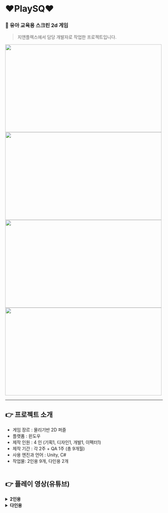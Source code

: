 # ❤PlaySQ❤

### 💛 유아 교육용 스크린 2d 게임
> 지앤플렉스에서 담당 개발자로 작업한 프로젝트입니다.

<img src="https://github.com/yeonii56/PlaySQ/assets/90385816/44c23435-d8d4-471d-af05-f12d89c1b2ab" width="500" height="280"/>
<img src="https://github.com/yeonii56/PlaySQ/assets/90385816/b7194482-62c6-4a60-86bf-413966cca6c4" width="500" height="280"/>
<img src="https://github.com/yeonii56/PlaySQ/assets/90385816/be351008-ad33-48cd-9bf5-3f74b2946641" width="500" height="280"/>
<img src="https://github.com/yeonii56/PlaySQ/assets/90385816/0b2d337e-50c4-4942-805c-89357a0f23b9" width="500" height="280"/>

---
## 👉 프로젝트 소개
- 게임 장르 : 물리기반 2D 퍼즐
- 플랫폼 : 윈도우
- 제작 인원 : 4 인 (기획1, 디자인1, 개발1, 이펙터1)
- 제작 기간 : 각 2주 + QA 1주 (총 9개월)
- 사용 엔진과 언어 : Unity, C#
- 작업물: 2인용 9개, 다인용 2개
<br></br>

## 👉 플레이 영상(유튜브)

<details>
  <summary><b>2인용</b></summary>
  <div markdown="1">
    <ul>
      <li>조물조물 맛있는 피자: https://www.youtube.com/watch?v=F9jXz4x04Jo&list=PLMDGRxkeYQDoy7xsvpCEh9upldNGnN7_Q&index=8</li>
      <li>부릉부릉 리니와 여행 가요: https://www.youtube.com/watch?v=TGC0Gz0yrRw&list=PLMDGRxkeYQDoy7xsvpCEh9upldNGnN7_Q&index=3</li>
      <li>뚝딱뚝딱 정비사: https://www.youtube.com/watch?v=vAnTqd_wB-M&list=PLMDGRxkeYQDoy7xsvpCEh9upldNGnN7_Q</li>
      <li>많다적다 저울놀이: https://www.youtube.com/watch?v=jeK_scWnrRI&list=PLMDGRxkeYQDoy7xsvpCEh9upldNGnN7_Q&index=6</li>
      <li>랄라의 수수께끼 심부름: https://www.youtube.com/watch?v=qW4DEYYjS9E&list=PLMDGRxkeYQDoy7xsvpCEh9upldNGnN7_Q&index=7</li>
      <li>뿌지직 달팽이똥: https://www.youtube.com/watch?v=rBi8nBo-REE&list=PLMDGRxkeYQDoy7xsvpCEh9upldNGnN7_Q&index=9</li>
      <li>오드리의 달콤달콤 기차놀이: https://www.youtube.com/watch?v=ppH1SR7YA6g&list=PLMDGRxkeYQDoy7xsvpCEh9upldNGnN7_Q&index=2</li>
      <li>쏙쏙 분리수거: https://www.youtube.com/watch?v=W_A-n-_FGBs&list=PLMDGRxkeYQDoy7xsvpCEh9upldNGnN7_Q&index=4</li>
      <li>다같이 연주해요: https://www.youtube.com/watch?v=2HyymV0RI_Q&list=PLMDGRxkeYQDoy7xsvpCEh9upldNGnN7_Q&index=5</li>
    </ul>
  </div>
  </details>
<details>
  <summary><b>다인용</b></summary>
  <div markdown="1">
    <ul>
      <li>불불불 불을꺼요: https://www.youtube.com/watch?v=prgWM7ENXyE&list=PLMDGRxkeYQDoy7xsvpCEh9upldNGnN7_Q&index=16</li>
      <li>보름달을 맞혀라: https://www.youtube.com/watch?v=eFi8zwWI2G8&list=PLMDGRxkeYQDoy7xsvpCEh9upldNGnN7_Q&index=11</li>
    </ul>
  </div>
</details>
<br></br>

